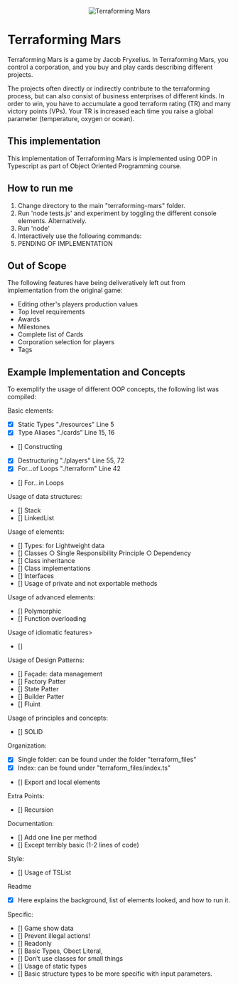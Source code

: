 <p align="center">
  <img src="https://cdn1.epicgames.com/spt-assets/5199b206e46947ebad5e5c282e95776f/terraforming-mars-offer-1j70f.jpg?h=270&resize=1&w=480" alt="Terraforming Mars"/>
</p>

# Terraforming Mars

Terraforming Mars is a game by Jacob Fryxelius. In Terraforming Mars, you control a corporation, and you buy and play cards describing different projects.

The projects often directly or indirectly contribute to the terraforming process, but can also consist of business enterprises of different kinds. In order to win, you have to accumulate a good terraform rating (TR) and many victory
points (VPs). Your TR is increased each time you raise a global parameter (temperature, oxygen or ocean).

## This implementation

This implementation of Terraforming Mars is implemented using OOP in Typescript as part of Object Oriented Programming course.

## How to run me
1. Change directory to the main "terraforming-mars" folder.
2. Run 'node tests.js' and experiment by toggling the different console elements.
Alternatively.
2. Run 'node'
3. Interactively use the following commands:
4. PENDING OF IMPLEMENTATION

## Out of Scope

The following features have being deliveratively left out from implementation from the original game:

- Editing other's players production values
- Top level requirements
- Awards
- Milestones
- Complete list of Cards
- Corporation selection for players
- Tags

## Example Implementation and Concepts

To exemplify the usage of different OOP concepts, the following list was compiled:

Basic elements:
- [X] Static Types "./resources" Line 5
- [X] Type Aliases "./cards" Line 15, 16
- [] Constructing
- [X] Destructuring "./players" Line 55, 72
- [X] For...of Loops "./terraform" Line 42
- [] For...in Loops

Usage of data structures:
- [] Stack
- [] LinkedList

Usage of elements:
- [] Types: for Lightweight data
- [] Classes
  ○ Single Responsibility Principle
  ○ Dependency
- [] Class inheritance
- [] Class implementations
- [] Interfaces
- [] Usage of private and not exportable methods

Usage of advanced elements:
- [] Polymorphic
- [] Function overloading

Usage of idiomatic features>
- []

Usage of Design Patterns:
- [] Façade: data management
- [] Factory Patter
- [] State Patter
- [] Builder Patter
- [] Fluint

Usage of principles and concepts:
- [] SOLID

Organization:
- [X] Single folder: can be found under the folder "terraform_files"
- [X] Index: can be found under "terraform_files/index.ts"
- [] Export and local elements

Extra Points:
- [] Recursion

Documentation:
- [] Add one line per method
- [] Except terribly basic (1-2 lines of code)

Style:
- [] Usage of TSList

Readme
- [X] Here explains the background, list of elements looked, and how to run it.

Specific:

- [] Game show data
- [] Prevent illegal actions!
- [] Readonly
- [] Basic Types, Obect Literal,
- [] Don't use classes for small things
- [] Usage of static types
- [] Basic structure types to be more specific with input parameters.
